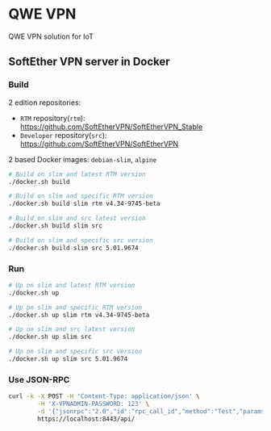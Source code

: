 # QWE VPN

QWE VPN solution for IoT

## SoftEther VPN server in Docker

### Build

2 edition repositories:
- `RTM` repository(`rtm`): https://github.com/SoftEtherVPN/SoftEtherVPN_Stable
- `Developer` repository(`src`): https://github.com/SoftEtherVPN/SoftEtherVPN

2 based Docker images: `debian-slim`, `alpine`

```bash
# Build on slim and latest RTM version 
./docker.sh build

# Build on slim and specific RTM version
./docker.sh build slim rtm v4.34-9745-beta

# Build on slim and src latest version
./docker.sh build slim src 

# Build on slim and specific src version
./docker.sh build slim src 5.01.9674
```

### Run

```bash
# Up on slim and latest RTM version
./docker.sh up

# Up on slim and specific RTM version
./docker.sh up slim rtm v4.34-9745-beta

# Up on slim and src latest version
./docker.sh up slim src 

# Up on slim and specific src version
./docker.sh up slim src 5.01.9674
```

### Use JSON-RPC

```bash
curl -k -X POST -H 'Content-Type: application/json' \
        -H 'X-VPNADMIN-PASSWORD: 123' \
        -d '{"jsonrpc":"2.0","id":"rpc_call_id","method":"Test","params":{"IntValue_u32":0}}' \
        https://localhost:8443/api/
```
